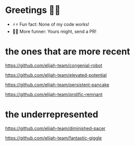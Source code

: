 # Greetings 👋🏾

- ⚡⚡ Fun fact: None of my code works!
- 👯👯 More funner: Yours might, send a PR!

# the ones that are more recent

https://github.com/elijah-team/congenial-robot

https://github.com/elijah-team/elevated-potential

https://github.com/elijah-team/persistent-pancake

https://github.com/elijah-team/prolific-remnant

# the underrepresented

https://github.com/elijah-team/diminished-pacer

https://github.com/elijah-team/fantastic-giggle
